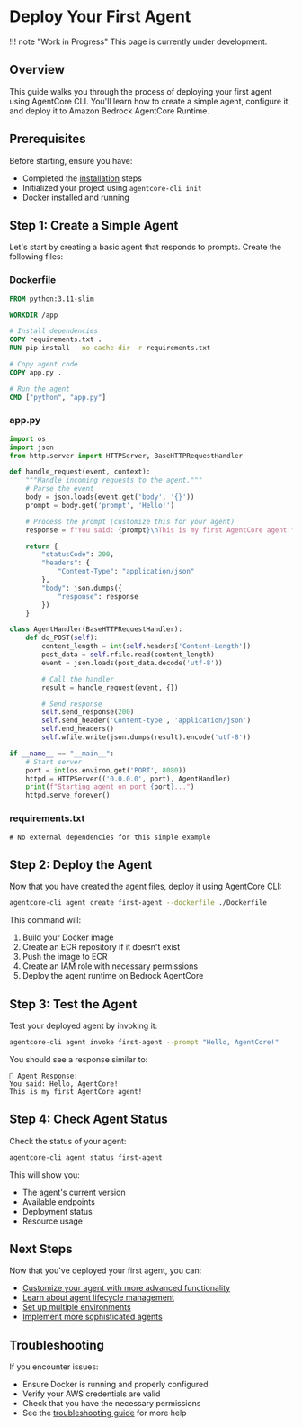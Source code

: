 # Deploy Your First Agent

!!! note "Work in Progress"
    This page is currently under development.

## Overview

This guide walks you through the process of deploying your first agent using AgentCore CLI. You'll learn how to create a simple agent, configure it, and deploy it to Amazon Bedrock AgentCore Runtime.

## Prerequisites

Before starting, ensure you have:

- Completed the [installation](installation.md) steps
- Initialized your project using `agentcore-cli init`
- Docker installed and running

## Step 1: Create a Simple Agent

Let's start by creating a basic agent that responds to prompts. Create the following files:

### Dockerfile

```dockerfile
FROM python:3.11-slim

WORKDIR /app

# Install dependencies
COPY requirements.txt .
RUN pip install --no-cache-dir -r requirements.txt

# Copy agent code
COPY app.py .

# Run the agent
CMD ["python", "app.py"]
```

### app.py

```python
import os
import json
from http.server import HTTPServer, BaseHTTPRequestHandler

def handle_request(event, context):
    """Handle incoming requests to the agent."""
    # Parse the event
    body = json.loads(event.get('body', '{}'))
    prompt = body.get('prompt', 'Hello!')

    # Process the prompt (customize this for your agent)
    response = f"You said: {prompt}\nThis is my first AgentCore agent!"

    return {
        "statusCode": 200,
        "headers": {
            "Content-Type": "application/json"
        },
        "body": json.dumps({
            "response": response
        })
    }

class AgentHandler(BaseHTTPRequestHandler):
    def do_POST(self):
        content_length = int(self.headers['Content-Length'])
        post_data = self.rfile.read(content_length)
        event = json.loads(post_data.decode('utf-8'))

        # Call the handler
        result = handle_request(event, {})

        # Send response
        self.send_response(200)
        self.send_header('Content-type', 'application/json')
        self.end_headers()
        self.wfile.write(json.dumps(result).encode('utf-8'))

if __name__ == "__main__":
    # Start server
    port = int(os.environ.get('PORT', 8080))
    httpd = HTTPServer(('0.0.0.0', port), AgentHandler)
    print(f"Starting agent on port {port}...")
    httpd.serve_forever()
```

### requirements.txt

```text
# No external dependencies for this simple example
```

## Step 2: Deploy the Agent

Now that you have created the agent files, deploy it using AgentCore CLI:

```bash
agentcore-cli agent create first-agent --dockerfile ./Dockerfile
```

This command will:

1. Build your Docker image
2. Create an ECR repository if it doesn't exist
3. Push the image to ECR
4. Create an IAM role with necessary permissions
5. Deploy the agent runtime on Bedrock AgentCore

## Step 3: Test the Agent

Test your deployed agent by invoking it:

```bash
agentcore-cli agent invoke first-agent --prompt "Hello, AgentCore!"
```

You should see a response similar to:

```
🤖 Agent Response:
You said: Hello, AgentCore!
This is my first AgentCore agent!
```

## Step 4: Check Agent Status

Check the status of your agent:

```bash
agentcore-cli agent status first-agent
```

This will show you:

- The agent's current version
- Available endpoints
- Deployment status
- Resource usage

## Next Steps

Now that you've deployed your first agent, you can:

- [Customize your agent with more advanced functionality](../tutorials/agent-customization.md)
- [Learn about agent lifecycle management](../user-guide/agents.md)
- [Set up multiple environments](../user-guide/environments.md)
- [Implement more sophisticated agents](../examples/langchain-agent.md)

## Troubleshooting

If you encounter issues:

- Ensure Docker is running and properly configured
- Verify your AWS credentials are valid
- Check that you have the necessary permissions
- See the [troubleshooting guide](../troubleshooting/common-issues.md) for more help
